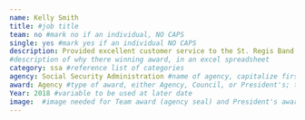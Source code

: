```yaml
---
name: Kelly Smith
title: #job title
team: no #mark no if an individual, NO CAPS
single: yes #mark yes if an individual NO CAPS
description: Provided excellent customer service to the St. Regis Band of Mohawk Indians in Akwesasne, NY as the Social Security liaison. Kelly established dynamic, trusting relationships with tribal leaders to ensure payment accuracy, timeliness, and fraud prevention.
#description of why there winning award, in an excel spreadsheet
category: ssa #reference list of categories
agency: Social Security Administration #name of agency, capitalize first letter of each name
award: Agency #type of award, either Agency, Council, or President's; this is case sensitive so make sure to match the options listed exactly. This section generates the format of the card
Year: 2018 #variable to be used at later date
image:  #image needed for Team award (agency seal) and President's award (headshot); leave empty if and individual Agency award
---
```

